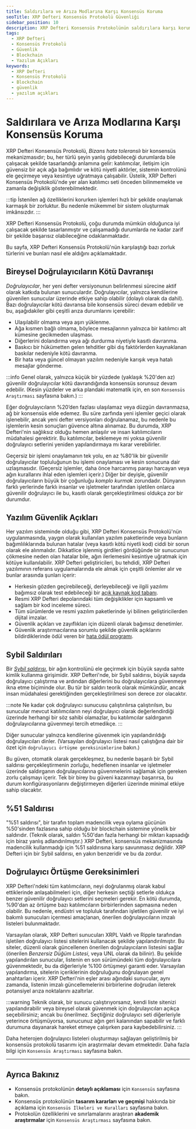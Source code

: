 ```yaml
---
title: Saldırılara ve Arıza Modlarına Karşı Konsensüs Koruma
seoTitle: XRP Defteri Konsensüs Protokolü Güvenliği
sidebar_position: 10
description: XRP Defteri Konsensüs Protokolünün saldırılara karşı koruma mekanizmalarını keşfedin; bireysel doğrulayıcıların kötü davranışları, yazılım güvenlik açıkları ve Sybil saldırıları gibi konulara odaklanın.
tags: 
  - XRP Defteri
  - Konsensüs Protokolü
  - Güvenlik
  - Blockchain
  - Yazılım Açıkları
keywords: 
  - XRP Defteri
  - Konsensüs Protokolü
  - Blockchain
  - güvenlik
  - yazılım açıkları
---
```


# Saldırılara ve Arıza Modlarına Karşı Konsensüs Koruma

XRP Defteri Konsensüs Protokolü, _Bizans hata toleranslı_ bir konsensüs mekanizmasıdır; bu, her türlü şeyin yanlış gidebileceği durumlarda bile çalışacak şekilde tasarlandığı anlamına gelir: katılımcılar, iletişim için güvensiz bir açık ağa bağımlıdır ve kötü niyetli aktörler, sistemin kontrolünü ele geçirmeye veya kesintiye uğratmaya çalışabilir. Üstelik, XRP Defteri Konsensüs Protokolü'nde yer alan katılımcı seti önceden bilinmemekte ve zamanla değişiklik gösterebilmektedir.

:::tip
İstenilen ağ özelliklerini korurken işlemleri hızlı bir şekilde onaylamak karmaşık bir zorluktur. Bu nedenle mükemmel bir sistem oluşturmak imkânsızdır.
:::

XRP Defteri Konsensüs Protokolü, çoğu durumda mümkün olduğunca iyi çalışacak şekilde tasarlanmıştır ve çalışamadığı durumlarda ne kadar zarif bir şekilde başarısız olabileceğine odaklanmaktadır.

Bu sayfa, XRP Defteri Konsensüs Protokolü'nün karşılaştığı bazı zorluk türlerini ve bunları nasıl ele aldığını açıklamaktadır.

## Bireysel Doğrulayıcıların Kötü Davranışı

_Doğrulayıcılar_, her yeni defter versiyonunun belirlenmesi sürecine aktif olarak katkıda bulunan sunuculardır. Doğrulayıcılar, yalnızca kendilerine güvenilen sunucular üzerinde etkiye sahip olabilir (dolaylı olarak da dahil). Bazı doğrulayıcılar kötü davransa bile konsensüs süreci devam edebilir ve bu, aşağıdakiler gibi çeşitli arıza durumlarını içerebilir:

- Ulaşılabilir olmama veya aşırı yüklenme.
- Ağa kısmen bağlı olmama, böylece mesajlarının yalnızca bir katılımcı alt kümesine gecikmeden ulaşması.
- Diğerlerini dolandırma veya ağı durdurma niyetiyle kasıtlı davranma.
- Baskıcı bir hükümetten gelen tehditler gibi dış faktörlerden kaynaklanan baskılar nedeniyle kötü davranma.
- Bir hata veya güncel olmayan yazılım nedeniyle karışık veya hatalı mesajlar gönderme.

:::info
Genel olarak, yalnızca küçük bir yüzdede (yaklaşık %20'den az) güvenilir doğrulayıcılar kötü davrandığında konsensüs sorunsuz devam edebilir. (Kesin yüzdeler ve arka plandaki matematik için, en son `Konsensüs Araştırması` sayfasına bakın.)
:::

Eğer doğrulayıcıların %20’den fazlası ulaşılamaz veya düzgün davranmazsa, ağ bir konsensüs elde edemez. Bu süre zarfında yeni işlemler geçici olarak işlenebilir, ancak yeni defter versiyonları doğrulanamaz, bu nedenle bu işlemlerin kesin sonuçları güvence altına alınamaz. Bu durumda, XRP Defteri'nin sağlıksız olduğu hemen anlaşılır ve insan katılımcıların müdahalesi gerektirir. Bu katılımcılar, beklemeye mi yoksa güvenilir doğrulayıcı setlerini yeniden yapılandırmaya mı karar verebilirler.

Geçersiz bir işlemi onaylamanın tek yolu, en az %80'lik bir güvenilir doğrulayıcılar topluluğunun bu işlemi onaylaması ve kesin sonucuna dair uzlaşmasıdır. (Geçersiz işlemler, daha önce harcanmış parayı harcayan veya ağın kurallarını ihlal eden işlemleri içerir.) Diğer bir deyişle, güvenilir doğrulayıcıların büyük bir çoğunluğu _komplo kurmak_ zorundadır. Dünyanın farklı yerlerinde farklı insanlar ve işletmeler tarafından işletilen onlarca güvenilir doğrulayıcı ile bu, kasıtlı olarak gerçekleştirilmesi oldukça zor bir durumdur.

## Yazılım Güvenlik Açıkları

Her yazılım sisteminde olduğu gibi, XRP Defteri Konsensüs Protokolü'nün uygulanmasında, yaygın olarak kullanılan yazılım paketlerinde veya bunların bağımlılıklarında bulunan hatalar (veya kasıtlı kötü niyetli kod) ciddi bir sorun olarak ele alınmalıdır. Dikkatlice işlenmiş girdileri gördüğünde bir sunucunun çökmesine neden olan hatalar bile, ağın ilerlemesini kesintiye uğratmak için kötüye kullanılabilir. XRP Defteri geliştiricileri, bu tehdidi, XRP Defteri yazılımının referans uygulamalarında ele almak için çeşitli önlemler alır ve bunlar arasında şunları içerir:

- Herkesin gözden geçirebileceği, derleyebileceği ve ilgili yazılımı bağımsız olarak test edebileceği bir [açık kaynak kod tabanı](https://github.com/XRPLF/rippled/).
- Resmi XRP Defteri depolarındaki tüm değişiklikler için kapsamlı ve sağlam bir kod inceleme süreci.
- Tüm sürümlerde ve resmi yazılım paketlerinde iyi bilinen geliştiricilerden dijital imzalar.
- Güvenlik açıkları ve zayıflıkları için düzenli olarak bağımsız denetimler.
- Güvenlik araştırmacılarına sorumlu şekilde güvenlik açıklarını bildirdiklerinde ödül veren bir [hata ödül programı](https://ripple.com/bug-bounty/).

## Sybil Saldırıları

Bir _[Sybil saldırısı](https://en.wikipedia.org/wiki/Sybil_attack)_, bir ağın kontrolünü ele geçirmek için büyük sayıda sahte kimlik kullanma girişimidir. XRP Defteri'nde, bir Sybil saldırısı, büyük sayıda doğrulayıcı çalıştırma ve ardından diğerlerini bu doğrulayıcılara güvenmeye ikna etme biçiminde olur. Bu tür bir saldırı teorik olarak mümkündür, ancak insan müdahalesi gerektiğinden gerçekleştirilmesi son derece zor olacaktır.

:::note
Ne kadar çok doğrulayıcı sunucusu çalıştırılırsa çalıştırılsın, bu sunucular mevcut katılımcıların neyi doğrulayıcı olarak değerlendirdiği üzerinde herhangi bir söz sahibi olamazlar, bu katılımcılar saldırganın doğrulayıcılarına güvenmeyi tercih etmedikçe.
:::

Diğer sunucular yalnızca kendilerine güvenmek için yapılandırıldığı doğrulayıcıları dinler. (Varsayılan doğrulayıcı listesi nasıl çalıştığına dair bir özet için `doğrulayıcı örtüşme gereksinimlerine` bakın.)

Bu güven, otomatik olarak gerçekleşmez, bu nedenle başarılı bir Sybil saldırısı gerçekleştirmenin zorluğu, hedeflenen insanlar ve işletmeler üzerinde saldırganın doğrulayıcılarına güvenmelerini sağlamak için gereken zorlu çalışmayı içerir. Tek bir birey bu güveni kazanmayı başarırsa, bu durum konfigürasyonlarını değiştirmeyen diğerleri üzerinde minimal etkiye sahip olacaktır.

## %51 Saldırısı

"%51 saldırısı", bir tarafın toplam madencilik veya oylama gücünün %50'sinden fazlasına sahip olduğu bir blockchain sistemine yönelik bir saldırıdır. (Teknik olarak, saldırı %50'dan fazla herhangi bir miktarı kapsadığı için biraz yanlış adlandırılmıştır.) XRP Defteri, konsensüs mekanizmasında madencilik kullanmadığı için %51 saldırısına karşı savunmasız değildir. XRP Defteri için bir Sybil saldırısı, en yakın benzeridir ve bu da zordur.

## Doğrulayıcı Örtüşme Gereksinimleri

XRP Defteri'ndeki tüm katılımcıların, neyi doğrulanmış olarak kabul ettiklerinde anlaşabilmeleri için, diğer herkesin seçtiği setlerle oldukça benzer güvenilir doğrulayıcı setlerini seçmeleri gerekir. En kötü durumda, %90'dan az örtüşme bazı katılımcıların birbirlerinden sapmasına neden olabilir. Bu nedenle, endüstri ve topluluk tarafından işletilen güvenilir ve iyi bakımlı sunucuları içermesi amaçlanan, önerilen doğrulayıcıların imzalı listeleri bulunmaktadır.

Varsayılan olarak, XRP Defteri sunucuları XRPL Vakfı ve Ripple tarafından işletilen doğrulayıcı listesi sitelerini kullanacak şekilde yapılandırılmıştır. Bu siteler, düzenli olarak güncellenen önerilen doğrulayıcıların listesini sağlar (önerilen _Benzersiz Düğüm Listesi_, veya UNL olarak da bilinir). Bu şekilde yapılandırılan sunucular, listenin en son sürümündeki tüm doğrulayıcılara güvenmektedir, bu da diğerleriyle %100 örtüşmeyi garanti eder. Varsayılan yapılandırma, sitelerin içeriklerinin doğruluğunu doğrulayan genel anahtarları içerir. XRP Defteri'nin eşler arası ağındaki sunucular, aynı zamanda, listenin imzalı güncellemelerini birbirlerine doğrudan ileterek potansiyel arıza noktalarını azaltırlar.

:::warning
Teknik olarak, bir sunucu çalıştırıyorsanız, kendi liste sitenizi yapılandırabilir veya bireysel olarak güvenmek için doğrulayıcıları açıkça seçebilirsiniz; ancak bu önerilmez. Seçtiğiniz doğrulayıcı seti diğerleriyle yeterince örtüşmüyorsa, sunucunuz ağın geri kalanından sapabilir ve farklı durumuna dayanarak hareket etmeye çalışırken para kaybedebilirsiniz.
:::

Daha heterojen doğrulayıcı listeleri oluşturmayı sağlayan geliştirilmiş bir konsensüs protokolü tasarımı için araştırmalar devam etmektedir. Daha fazla bilgi için `Konsensüs Araştırması` sayfasına bakın.

---

## Ayrıca Bakınız

- Konsensüs protokolünün **detaylı açıklaması** için `Konsensüs` sayfasına bakın.
- Konsensüs protokolünün **tasarım kararları ve geçmişi** hakkında bir açıklama için `Konsensüs İlkeleri ve Kuralları` sayfasına bakın.
- Protokolün özelliklerini ve sınırlamalarını araştıran **akademik araştırmalar** için `Konsensüs Araştırması` sayfasına bakın.